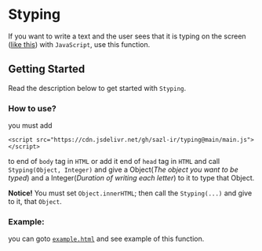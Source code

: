 # Styping
If you want to write a text and the user sees that it is typing on the screen ([like this](/example.html)) with  `JavaScript`, use this function.

## Getting Started
Read the description below to get started with `Styping`.

### How to use?

you must add 
```
<script src="https://cdn.jsdelivr.net/gh/sazl-ir/typing@main/main.js"></script>
```
to end of `body` tag in `HTML` or add it end of `head` tag in `HTML` and call `Styping(Object, Integer)` and give a Object(*The object you want to be typed*) and a Integer(*Duration of writing each letter*) to it to type that Object.

**Notice!** You must set `Object.innerHTML`; then call the `Styping(...)` and give to it, that `Object`.

### Example:

you can goto [`example.html`](/example.html) and see example of this function. 
